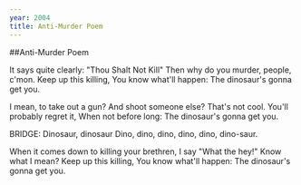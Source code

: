```yaml
---
year: 2004
title: Anti-Murder Poem
---
```

##Anti-Murder Poem

It says quite clearly: "Thou Shalt Not Kill"
Then why do you murder, people, c'mon.
Keep up this killing,
You know what'll happen:
The dinosaur's gonna get you.

I mean, to take out a gun? And shoot someone else?
That's not cool.
You'll probably regret it,
When not before long:
The dinosaur's gonna get you.

BRIDGE:
Dinosaur, dinosaur
Dino, dino, dino, dino, dino, dino-saur.

When it comes down to killing your brethren,
I say "What the hey!" Know what I mean?
Keep up this killing,
You know what'll happen:
The dinosaur's gonna get you.
